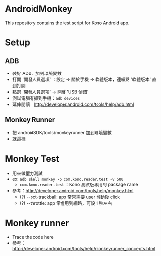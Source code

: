 # AndroidMonkey
This repository contains the test script for Kono Android app.

# Setup
## ADB
* 裝好 ADB，加到環境變數
* 打開 '開發人員選項' ：設定 -> 關於手機 -> 軟體版本，連續點 '軟體版本' 直到打開
* 點選 '開發人員選項' -> 開啓 'USB 偵錯'
* 測試電腦有抓到手機：`adb devices`
* 延伸閱讀：http://developer.android.com/tools/help/adb.html

## Monkey Runner
* 把 androidSDK/tools/monkeyrunner 加到環境變數
* 就這樣

# Monkey Test
* 用來做壓力測試
* ex: `adb shell monkey -p com.kono.reader.test -v 500`
  * `com.kono.reader.test` ：Kono 測試版專用的 package name
* 參考：http://developer.android.com/tools/help/monkey.html
  * (?) --pct-trackball: app 常常需要 user 滑動後 click
  * (?) --throttle: app 常會用到網路，可設 1 秒左右

# Monkey runner
* Trace the code here
* 參考：http://developer.android.com/tools/help/monkeyrunner_concepts.html
